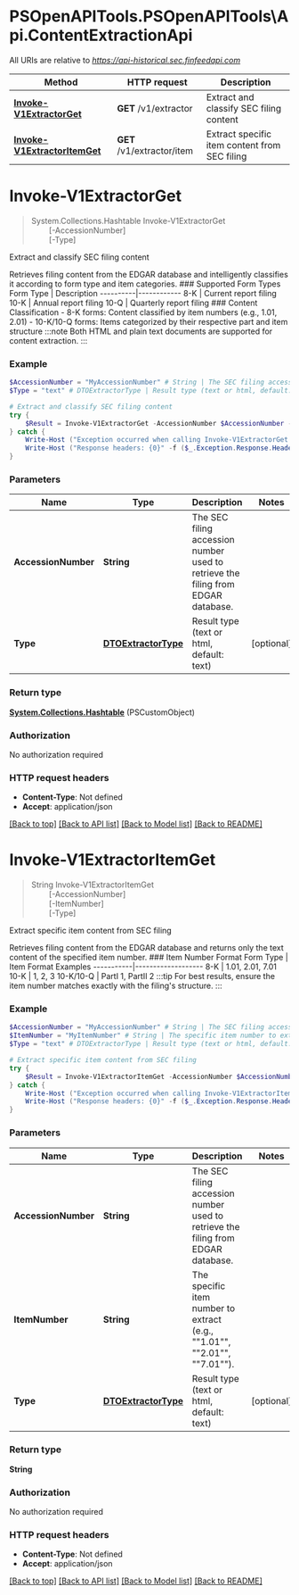 # PSOpenAPITools.PSOpenAPITools\Api.ContentExtractionApi

All URIs are relative to *https://api-historical.sec.finfeedapi.com*

Method | HTTP request | Description
------------- | ------------- | -------------
[**Invoke-V1ExtractorGet**](ContentExtractionApi.md#Invoke-V1ExtractorGet) | **GET** /v1/extractor | Extract and classify SEC filing content
[**Invoke-V1ExtractorItemGet**](ContentExtractionApi.md#Invoke-V1ExtractorItemGet) | **GET** /v1/extractor/item | Extract specific item content from SEC filing


<a id="Invoke-V1ExtractorGet"></a>
# **Invoke-V1ExtractorGet**
> System.Collections.Hashtable Invoke-V1ExtractorGet<br>
> &nbsp;&nbsp;&nbsp;&nbsp;&nbsp;&nbsp;&nbsp;&nbsp;[-AccessionNumber] <String><br>
> &nbsp;&nbsp;&nbsp;&nbsp;&nbsp;&nbsp;&nbsp;&nbsp;[-Type] <PSCustomObject><br>

Extract and classify SEC filing content

Retrieves filing content from the EDGAR database and intelligently classifies it according to form type and item categories.    ### Supported Form Types    Form Type | Description  ----------|------------  8-K      | Current report filing  10-K     | Annual report filing  10-Q     | Quarterly report filing    ### Content Classification  - 8-K forms: Content classified by item numbers (e.g., 1.01, 2.01)  - 10-K/10-Q forms: Items categorized by their respective part and item structure    :::note  Both HTML and plain text documents are supported for content extraction.  :::

### Example
```powershell
$AccessionNumber = "MyAccessionNumber" # String | The SEC filing accession number used to retrieve the filing from EDGAR database.
$Type = "text" # DTOExtractorType | Result type (text or html, default: text) (optional)

# Extract and classify SEC filing content
try {
    $Result = Invoke-V1ExtractorGet -AccessionNumber $AccessionNumber -Type $Type
} catch {
    Write-Host ("Exception occurred when calling Invoke-V1ExtractorGet: {0}" -f ($_.ErrorDetails | ConvertFrom-Json))
    Write-Host ("Response headers: {0}" -f ($_.Exception.Response.Headers | ConvertTo-Json))
}
```

### Parameters

Name | Type | Description  | Notes
------------- | ------------- | ------------- | -------------
 **AccessionNumber** | **String**| The SEC filing accession number used to retrieve the filing from EDGAR database. | 
 **Type** | [**DTOExtractorType**](DTOExtractorType.md)| Result type (text or html, default: text) | [optional] 

### Return type

[**System.Collections.Hashtable**](AnyType.md) (PSCustomObject)

### Authorization

No authorization required

### HTTP request headers

 - **Content-Type**: Not defined
 - **Accept**: application/json

[[Back to top]](#) [[Back to API list]](../README.md#documentation-for-api-endpoints) [[Back to Model list]](../README.md#documentation-for-models) [[Back to README]](../README.md)

<a id="Invoke-V1ExtractorItemGet"></a>
# **Invoke-V1ExtractorItemGet**
> String Invoke-V1ExtractorItemGet<br>
> &nbsp;&nbsp;&nbsp;&nbsp;&nbsp;&nbsp;&nbsp;&nbsp;[-AccessionNumber] <String><br>
> &nbsp;&nbsp;&nbsp;&nbsp;&nbsp;&nbsp;&nbsp;&nbsp;[-ItemNumber] <String><br>
> &nbsp;&nbsp;&nbsp;&nbsp;&nbsp;&nbsp;&nbsp;&nbsp;[-Type] <PSCustomObject><br>

Extract specific item content from SEC filing

Retrieves filing content from the EDGAR database and returns only the text content of the specified item number.    ### Item Number Format    Form Type | Item Format Examples  -----------|-------------------  8-K       | 1.01, 2.01, 7.01  10-K      | 1, 2, 3  10-K/10-Q | PartI 1, PartII 2    :::tip  For best results, ensure the item number matches exactly with the filing's structure.  :::

### Example
```powershell
$AccessionNumber = "MyAccessionNumber" # String | The SEC filing accession number used to retrieve the filing from EDGAR database.
$ItemNumber = "MyItemNumber" # String | The specific item number to extract (e.g., ""1.01"", ""2.01"", ""7.01"").
$Type = "text" # DTOExtractorType | Result type (text or html, default: text) (optional)

# Extract specific item content from SEC filing
try {
    $Result = Invoke-V1ExtractorItemGet -AccessionNumber $AccessionNumber -ItemNumber $ItemNumber -Type $Type
} catch {
    Write-Host ("Exception occurred when calling Invoke-V1ExtractorItemGet: {0}" -f ($_.ErrorDetails | ConvertFrom-Json))
    Write-Host ("Response headers: {0}" -f ($_.Exception.Response.Headers | ConvertTo-Json))
}
```

### Parameters

Name | Type | Description  | Notes
------------- | ------------- | ------------- | -------------
 **AccessionNumber** | **String**| The SEC filing accession number used to retrieve the filing from EDGAR database. | 
 **ItemNumber** | **String**| The specific item number to extract (e.g., &quot;&quot;1.01&quot;&quot;, &quot;&quot;2.01&quot;&quot;, &quot;&quot;7.01&quot;&quot;). | 
 **Type** | [**DTOExtractorType**](DTOExtractorType.md)| Result type (text or html, default: text) | [optional] 

### Return type

**String**

### Authorization

No authorization required

### HTTP request headers

 - **Content-Type**: Not defined
 - **Accept**: application/json

[[Back to top]](#) [[Back to API list]](../README.md#documentation-for-api-endpoints) [[Back to Model list]](../README.md#documentation-for-models) [[Back to README]](../README.md)

